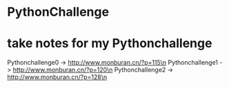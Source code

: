 # PythonChallenge
# take notes for my Pythonchallenge
Pythonchallenge0 -> http://www.monburan.cn/?p=115\n
Pythonchallenge1 -> http://www.monburan.cn/?p=120\n
Pythonchallenge2 -> http://www.monburan.cn/?p=128\n

